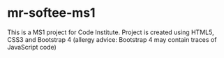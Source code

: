 # mr-softee-ms1
This is a MS1 project for Code Institute. Project is created using HTML5, CSS3 and Bootstrap 4 (allergy advice: Bootstrap 4 may contain traces of JavaScript code)
